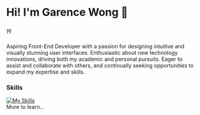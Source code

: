 Hi! I'm Garence Wong 🎏
========================================================================================================================================

⛩️  
<br />
Aspiring Front-End Developer with a passion for designing intuitive and visually stunning user interfaces. Enthusiastic about new technology innovations, driving both my academic and personal pursuits. Eager to assist and collaborate with others, and continually seeking opportunities to expand my expertise and skills.

### Skills

[![My Skills](https://skillicons.dev/icons?i=figma,html,css,js)](https://skillicons.dev)
<br/>
More to learn...
<!--
**GarenceWong/GarenceWong** is a ✨ _special_ ✨ repository because its `README.md` (this file) appears on your GitHub profile.

Here are some ideas to get you started:

- 🔭 I’m currently working on ...
- 🌱 I’m currently learning ...
- 👯 I’m looking to collaborate on ...
- 🤔 I’m looking for help with ...
- 💬 Ask me about ...
- 📫 How to reach me: ...
- 😄 Pronouns: ...
- ⚡ Fun fact: ...
-->
